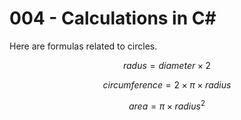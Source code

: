 # 004 - Calculations in C#

Here are formulas related to circles.

$$
radus = diameter \times 2
$$

$$
circumference = 2 \times \pi \times radius
$$

$$
area = \pi \times radius^{2}
$$
